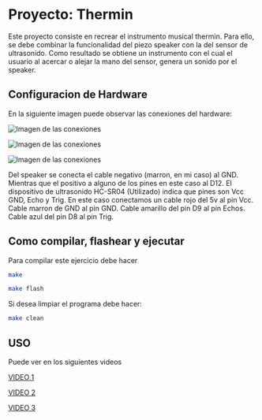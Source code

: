 # Proyecto: Thermin

Este proyecto consiste en recrear el instrumento musical thermin. Para ello, se debe combinar la funcionalidad del piezo speaker con la del sensor de ultrasonido. Como resultado se obtiene un instrumento con el cual el usuario al acercar o alejar la mano del sensor, genera un sonido por el speaker.

## Configuracion de Hardware

En la siguiente imagen puede observar las conexiones del hardware:

![Imagen de las conexiones](https://i.imgur.com/XXXpUIO.jpeg)

![Imagen de las conexiones](https://i.imgur.com/6eTfHD7.jpeg)

![Imagen de las conexiones](https://i.imgur.com/iqJEIxu.jpeg)

Del speaker se conecta el cable negativo (marron, en mi caso) al GND. Mientras que el positivo a alguno de los pines en este caso al D12.
El dispositivo de ultrasonido HC-SR04 (Utilizado) indica que pines son Vcc GND, Echo y Trig. En este caso conectamos un cable rojo del 5v al pin Vcc. Cable marron de GND al pin GND. Cable amarillo del pin D9 al pin Echos. Cable azul del pin D8 al pin Trig.

## Como compilar, flashear y ejecutar

Para compilar este ejercicio debe hacer

```bash
make

make flash
```

Si desea limpiar el programa debe hacer:

```bash
make clean
```

## USO

Puede ver en los siguientes videos

[VIDEO 1](https://drive.google.com/file/d/1pyHTXG-lZ5gRpm51Qin4oUEvy5V56BAi/view?usp=drive_link)

[VIDEO 2](https://drive.google.com/file/d/1c51ECtmYSt4E88meAyiSAJqCj6gZgnNW/view?usp=drive_link)

[VIDEO 3](https://drive.google.com/file/d/1ezvSEg9h9q9GFavs2sDauQC-8Jd2Corj/view?usp=drive_link)